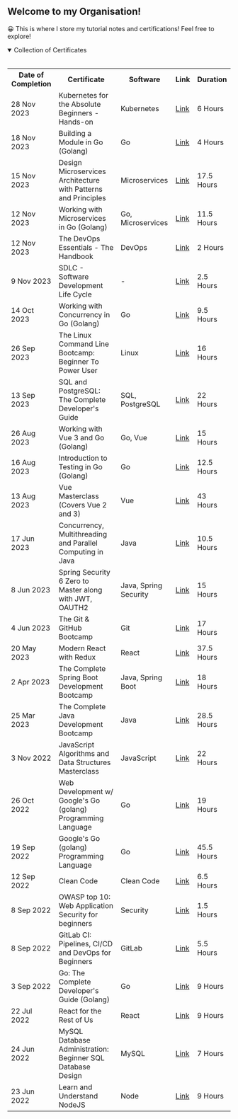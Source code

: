## Welcome to my Organisation!

😀 This is where I store my tutorial notes and certifications! Feel free to explore! 

<details open>
  <summary align:"center">Collection of Certificates</summary>
  <br>
  <table>
    <tr>  
      <th>Date of Completion</th>
      <th>Certificate</th>
      <th>Software</th>
      <th>Link</th>
      <th>Duration</th>
    </tr>
    <tr>
      <td>28 Nov 2023</td>
      <td>Kubernetes for the Absolute Beginners - Hands-on</td>
      <td>Kubernetes</td>
      <td><a href="https://www.udemy.com/certificate/UC-cf1421e5-2b2f-47bf-9f5f-db2f21d6f357/">Link</a></td>
      <td>6 Hours</td>
    </tr>
    <tr>
      <td>18 Nov 2023</td>
      <td>Building a Module in Go (Golang)</td>
      <td>Go</td>
      <td><a href="https://www.udemy.com/certificate/UC-3dee459c-7ec9-44d8-ba04-5781c39b7251/">Link</a></td>
      <td>4 Hours</td>
    </tr>
    <tr>
      <td>15 Nov 2023</td>
      <td>Design Microservices Architecture with Patterns and Principles</td>
      <td>Microservices</td>
      <td><a href="https://www.udemy.com/certificate/UC-73be4638-88b3-4155-80e3-067637079461/">Link</a></td>
      <td>17.5 Hours</td>
    </tr>
    <tr>
      <td>12 Nov 2023</td>
      <td>Working with Microservices in Go (Golang)</td>
      <td>Go, Microservices</td>
      <td><a href="https://www.udemy.com/certificate/UC-56ab48ed-bc84-4aa4-b2d3-ebcdc179d76e/">Link</a></td>
      <td>11.5 Hours</td>
    </tr>
    <tr>
      <td>12 Nov 2023</td>
      <td>The DevOps Essentials - The Handbook</td>
      <td>DevOps</td>
      <td><a href="https://www.udemy.com/certificate/UC-67a99824-6c4d-4acf-9ea9-705933e85126/">Link</a></td>
      <td>2 Hours</td>
    </tr>
    <tr>
      <td>9 Nov 2023</td>
      <td>SDLC - Software Development Life Cycle</td>
      <td> - </td>
      <td><a href="https://www.udemy.com/certificate/UC-e1ffd9ff-8aa6-4d96-8e98-da56a156a96b/">Link</a></td>
      <td>2.5 Hours</td>
    </tr>
    <tr>
      <td>14 Oct 2023</td>
      <td>Working with Concurrency in Go (Golang)</td>
      <td>Go</td>
      <td><a href="https://www.udemy.com/certificate/UC-dfd5bee6-44aa-4010-8f9a-a565c805e176/">Link</a></td>
      <td>9.5 Hours</td>
    </tr>
    <tr>
      <td>26 Sep 2023</td>
      <td>The Linux Command Line Bootcamp: Beginner To Power User</td>
      <td>Linux</td>
      <td><a href="https://www.udemy.com/certificate/UC-675e0dd1-b3c5-4a3d-9f86-5cb3ddae6996/">Link</a></td>
      <td>16 Hours</td>
    </tr>
    <tr>
      <td>13 Sep 2023</td>
      <td>SQL and PostgreSQL: The Complete Developer's Guide</td>
      <td>SQL, PostgreSQL</td>
      <td><a href="https://www.udemy.com/certificate/UC-f0acc90b-90e6-49c2-a7b3-a13bf2e8c112/">Link</a></td>
      <td>22 Hours</td>
    </tr>
    <tr>
      <td>26 Aug 2023</td>
      <td>Working with Vue 3 and Go (Golang)</td>
      <td>Go, Vue</td>
      <td><a href="https://www.udemy.com/certificate/UC-f088bb74-230a-4ec3-b964-66b511e343e1/">Link</a></td>
      <td>15 Hours</td>
    </tr>
    <tr>
      <td>16 Aug 2023</td>
      <td>Introduction to Testing in Go (Golang)</td>
      <td>Go</td>
      <td><a href="https://www.udemy.com/certificate/UC-9d3ac2eb-9c2a-4e04-8400-db751a58450d/">Link</a></td>
      <td>12.5 Hours</td>
    </tr>
    <tr>
      <td>13 Aug 2023</td>
      <td>Vue Masterclass (Covers Vue 2 and 3)</td>
      <td>Vue</td>
      <td><a href="https://www.udemy.com/certificate/UC-99da9519-e158-46f5-ad2c-357437b6cc26/">Link</a></td>
      <td>43 Hours</td>
    </tr>
    <tr>
      <td>17 Jun 2023</td>
      <td>Concurrency, Multithreading and Parallel Computing in Java</td>
      <td>Java</td>
      <td><a href="https://www.udemy.com/certificate/UC-0b536ec4-8162-458d-a4c6-7bac6c466cff/">Link</a></td>
      <td>10.5 Hours</td>
    </tr>
    <tr>
      <td>8 Jun 2023</td>
      <td>Spring Security 6 Zero to Master along with JWT, OAUTH2</td>
      <td>Java, Spring Security</td>
      <td><a href="https://www.udemy.com/certificate/UC-731e0edf-7b48-4456-92bb-7c04a5d5a528/">Link</a></td>
      <td>15 Hours</td>
    </tr>
    <tr>
      <td>4 Jun 2023</td>
      <td>The Git & GitHub Bootcamp</td>
      <td>Git</td>
      <td><a href="https://www.udemy.com/certificate/UC-bd53f466-921d-4abc-b351-51deee2d7d7c/">Link</a></td>
      <td>17 Hours</td>
    </tr>
    <tr>
      <td>20 May 2023</td>
      <td>Modern React with Redux</td>
      <td>React</td>
      <td><a href="https://www.udemy.com/certificate/UC-a78a556f-2d42-4561-ae58-d63de9db1903/">Link</a></td>
      <td>37.5 Hours</td>
    </tr>
    <tr>
      <td>2 Apr 2023</td>
      <td>The Complete Spring Boot Development Bootcamp</td>
      <td>Java, Spring Boot</td>
      <td><a href="https://www.udemy.com/certificate/UC-cde0b085-4b66-45ab-a16b-8a1d3a4f0acc/">Link</a></td>
      <td>18 Hours</td>
    </tr>
    <tr>
      <td>25 Mar 2023</td>
      <td>The Complete Java Development Bootcamp</td>
      <td>Java</td>
      <td><a href="https://www.udemy.com/certificate/UC-0eae483a-f79c-404c-a1c8-0edfc70a0d66/">Link</a></td>
      <td>28.5 Hours</td>
    </tr>
    <tr>
      <td>3 Nov 2022</td>
      <td>JavaScript Algorithms and Data Structures Masterclass</td>
      <td>JavaScript</td>
      <td><a href="https://www.udemy.com/certificate/UC-f284961e-8034-4d9d-9fd9-a20ebc486c38/">Link</a></td>
      <td>22 Hours</td>
    </tr>
    <tr>
      <td>26 Oct 2022</td>
      <td>Web Development w/ Google's Go (golang) Programming Language</td>
      <td>Go</td>
      <td><a href="https://www.udemy.com/certificate/UC-46eecc21-895b-40af-b2ab-f977c55182c0/">Link</a></td>
      <td>19 Hours</td>
    </tr>
    <tr>
      <td>19 Sep 2022</td>
      <td>Google's Go (golang) Programming Language</td>
      <td>Go</td>
      <td><a href="https://www.udemy.com/certificate/UC-5af41117-1c95-4084-b448-5c22cd7b6413/">Link</a></td>
      <td>45.5 Hours</td>
    </tr>
    <tr>
      <td>12 Sep 2022</td>
      <td>Clean Code</td>
      <td>Clean Code</td>
      <td><a href="https://www.udemy.com/certificate/UC-824a229c-e5b9-4693-8bf5-f164c03fc096/" target="_blank">Link</a></td>
      <td>6.5 Hours</td>
    </tr>
    <tr>
      <td>8 Sep 2022</td>
      <td>OWASP top 10: Web Application Security for beginners</td>
      <td>Security</td>
      <td><a href="https://www.udemy.com/certificate/UC-9ee9f834-9128-47d4-8b27-8eb4c0036752/" target="_blank">Link</a></td>
      <td>1.5 Hours</td>
    </tr>
    <tr>
      <td>8 Sep 2022</td>
      <td>GitLab CI: Pipelines, CI/CD and DevOps for Beginners</td>
      <td>GitLab</td>
      <td><a href="https://www.udemy.com/certificate/UC-1184909b-b4b6-4123-9349-d78d05ee7f13/" target="_blank">Link</a></td>
      <td>5.5 Hours</td>
    </tr>
    <tr>
      <td>3 Sep 2022</td>
      <td>Go: The Complete Developer's Guide (Golang)</td>
      <td>Go</td>
      <td><a href="https://www.udemy.com/certificate/UC-2367ab93-2780-4661-bd0e-8429453ce048/" target="_blank">Link</a></td>
      <td>9 Hours</td>
    </tr>
    <tr>
      <td>22 Jul 2022</td>
      <td>React for the Rest of Us</td>
      <td>React</td>
      <td><a href="https://www.udemy.com/certificate/UC-3681dcd0-a14b-47a1-90f5-1ddfbe4a8a7c/" target="_blank">Link</a></td>
      <td>9 Hours</td>
    </tr>
     <tr>
      <td>24 Jun 2022</td>
      <td>MySQL Database Administration: Beginner SQL Database Design</td>
      <td>MySQL</td>
      <td><a href="https://www.udemy.com/certificate/UC-afa08872-4df8-4492-8a8c-0e43115725f6/" target="_blank">Link</a></td>
      <td>7 Hours</td>
    </tr>
    <tr>
      <td>23 Jun 2022</td>
      <td>Learn and Understand NodeJS</td>
      <td>Node</td>
      <td><a href="https://www.udemy.com/certificate/UC-e1f99207-2779-4327-8910-e4dc8648b6d3/" target="_blank">Link</a></td>
      <td>9 Hours</td>
    </tr>
  </table>
</details>
